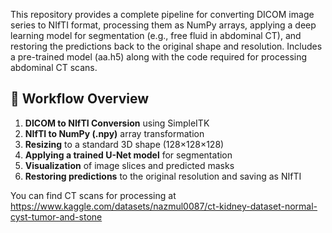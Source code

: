 

This repository provides a complete pipeline for converting DICOM image series to NIfTI format, processing them as NumPy arrays, applying a deep learning model for segmentation (e.g., free fluid in abdominal CT), and restoring the predictions back to the original shape and resolution.
Includes a pre-trained model (aa.h5) along with the code required for processing abdominal CT scans.
## 🔧 Workflow Overview

1. **DICOM to NIfTI Conversion** using SimpleITK
2. **NIfTI to NumPy (.npy)** array transformation
3. **Resizing** to a standard 3D shape (128×128×128)
4. **Applying a trained U-Net model** for segmentation
5. **Visualization** of image slices and predicted masks
6. **Restoring predictions** to the original resolution and saving as NIfTI

You can find CT scans for processing at https://www.kaggle.com/datasets/nazmul0087/ct-kidney-dataset-normal-cyst-tumor-and-stone
